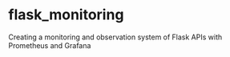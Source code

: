 # flask_monitoring
Creating a monitoring and observation system of Flask APIs with Prometheus and Grafana 
